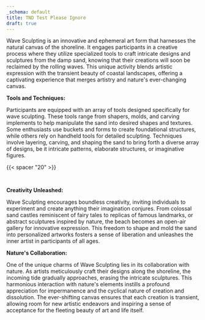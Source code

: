 ```yaml
---
_schema: default
title: TND Test Please Ignore
draft: true
---
```

Wave Sculpting is an innovative and ephemeral art form that harnesses the natural canvas of the shoreline. It engages participants in a creative process where they utilize specialized tools to craft intricate designs and sculptures from the damp sand, knowing that their creations will soon be reclaimed by the rolling waves. This unique activity blends artistic expression with the transient beauty of coastal landscapes, offering a captivating experience that merges artistry and nature's ever-changing canvas.

**Tools and Techniques:**

Participants are equipped with an array of tools designed specifically for wave sculpting. These tools range from shapers, molds, and carving implements to help manipulate the sand into desired shapes and textures. Some enthusiasts use buckets and forms to create foundational structures, while others rely on handheld tools for detailed sculpting. Techniques involve layering, carving, and shaping the sand to bring forth a diverse array of designs, be it intricate patterns, elaborate structures, or imaginative figures.

{{< spacer "20" >}}

<img src="data:image/gif;base64,R0lGODlhAQABAPABAP///wAAACH5BAEKAAAALAAAAAABAAEAAAICRAEAOw==" title="Cliquer et glisser pour déplacer" height="15" width="15" />

**Creativity Unleashed:**

Wave Sculpting encourages boundless creativity, inviting individuals to experiment and create anything their imagination conjures. From colossal sand castles reminiscent of fairy tales to replicas of famous landmarks, or abstract sculptures inspired by nature, the beach becomes an open-air gallery for innovative expression. This freedom to shape and mold the sand into personalized artworks fosters a sense of liberation and unleashes the inner artist in participants of all ages.

**Nature's Collaboration:**

One of the unique charms of Wave Sculpting lies in its collaboration with nature. As artists meticulously craft their designs along the shoreline, the incoming tide gradually approaches, erasing the intricate sculptures. This harmonious interaction with nature's elements instills a profound appreciation for impermanence and the cyclical nature of creation and dissolution. The ever-shifting canvas ensures that each creation is transient, allowing room for new artistic endeavors and inspiring a sense of acceptance for the fleeting beauty of art and life itself.